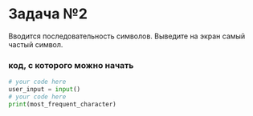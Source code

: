 # Задача №2
Вводится последовательность символов. 
Выведите на экран самый частый символ.

### код, с которого можно начать
```python
# your code here
user_input = input()
# your code here
print(most_frequent_character)
```
